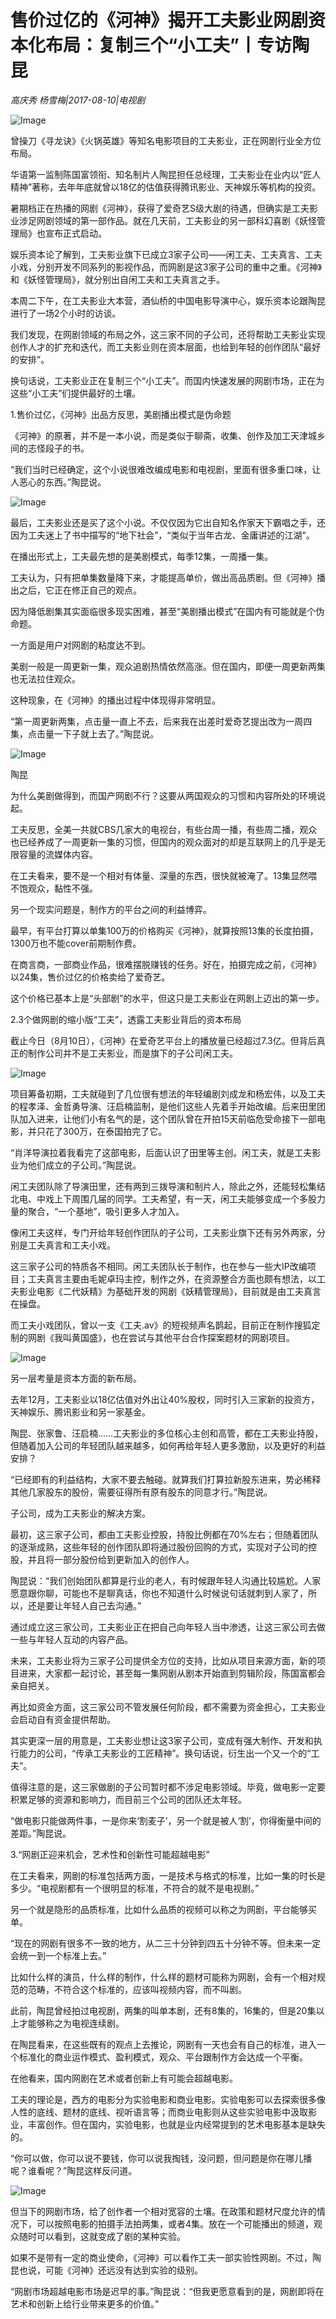 # 售价过亿的《河神》揭开工夫影业网剧资本化布局：复制三个“小工夫”丨专访陶昆

*高庆秀 杨雪梅|2017-08-10|电视剧*

![Image](http://p3.pstatp.com/large/3201000318d182d7ccbd)

曾操刀《寻龙诀》《火锅英雄》等知名电影项目的工夫影业，正在网剧行业全方位布局。

华语第一监制陈国富领衔、知名制片人陶昆担任总经理，工夫影业在业内以“匠人精神”著称，去年年底就曾以18亿的估值获得腾讯影业、天神娱乐等机构的投资。

暑期档正在热播的网剧《河神》，获得了爱奇艺S级大剧的待遇，但确实是工夫影业涉足网剧领域的第一部作品。就在几天前，工夫影业的另一部科幻喜剧《妖怪管理局》也宣布正式启动。

娱乐资本论了解到，工夫影业旗下已成立3家子公司——闲工夫、工夫真言、工夫小戏，分别开发不同系列的影视作品，而网剧是这3家子公司的重中之重。《河神》和《妖怪管理局》，就分别出自闲工夫和工夫真言之手。

本周二下午，在工夫影业大本营，酒仙桥的中国电影导演中心，娱乐资本论跟陶昆进行了一场2个小时的访谈。

我们发现，在网剧领域的布局之外，这三家不同的子公司，还将帮助工夫影业实现创作人才的扩充和迭代，而工夫影业则在资本层面，也给到年轻的创作团队“最好的安排”。

换句话说，工夫影业正在复制三个“小工夫”。而国内快速发展的网剧市场，正在为这些“小工夫”们提供最好的土壤。

1.售价过亿，《河神》出品方反思，美剧播出模式是伪命题

《河神》的原著，并不是一本小说，而是类似于聊斋，收集、创作及加工天津城乡间的志怪段子的书。

“我们当时已经确定，这个小说很难改编成电影和电视剧，里面有很多重口味，让人恶心的东西。”陶昆说。

![Image](http://p3.pstatp.com/large/320700013bb46cbfce79)

最后，工夫影业还是买了这个小说。不仅仅因为它出自知名作家天下霸唱之手，还因为工夫迷上了书中描写的“地下社会”，“类似于当年古龙、金庸讲述的江湖”。

在播出形式上，工夫最先想的是美剧模式，每季12集，一周播一集。

工夫认为，只有把单集数量降下来，才能提高单价，做出高品质剧。但《河神》播出之后，它正在修正自己的观点。

因为降低剧集其实面临很多现实困难，甚至“美剧播出模式”在国内有可能就是个伪命题。

一方面是用户对网剧的粘度达不到。

美剧一般是一周更新一集，观众追剧热情依然高涨。但在国内，即便一周更新两集也无法拉住观众。

这种现象，在《河神》的播出过程中体现得非常明显。

“第一周更新两集，点击量一直上不去，后来我在出差时爱奇艺提出改为一周四集，点击量一下子就上去了。”陶昆说。

![Image](http://p3.pstatp.com/large/320700013bb342ad2002)

陶昆

为什么美剧做得到，而国产网剧不行？这要从两国观众的习惯和内容所处的环境说起。

工夫反思，全美一共就CBS几家大的电视台，有些台周一播，有些周二播，观众也已经养成了一周更新一集的习惯，但国内的观众面对的却是互联网上的几乎是无限容量的流媒体内容。

在工夫看来，要不是一个相对有体量、深量的东西，很快就被淹了。13集显然喂不饱观众，黏性不强。

另一个现实问题是，制作方的平台之间的利益博弈。

最早，有平台打算以单集100万的价格购买《河神》，就算按照13集的长度拍摄，1300万也不能cover前期制作费。

在商言商，一部商业作品，很难摆脱赚钱的任务。好在，拍摄完成之前，《河神》以24集，售价过亿的价格卖给了爱奇艺。

这个价格已基本上是“头部剧”的水平，但这只是工夫影业在网剧上迈出的第一步。

2.3个做网剧的缩小版“工夫”，透露工夫影业背后的资本布局

截止今日（8月10日），《河神》在爱奇艺平台上的播放量已经超过7.3亿。但背后真正的制作公司并不是工夫影业，而是旗下的子公司闲工夫。

![Image](http://p1.pstatp.com/large/31fd0000807f0ccb0f72)

项目筹备初期，工夫就碰到了几位很有想法的年轻编剧刘成龙和杨宏伟，以及工夫的程孝泽、金哲勇导演、汪启楠监制，是他们这些人先着手开始改编。后来田里团队加入进来，让他们小有名气的是，这个团队曾在开拍15天前临危受命接下一部电影，并只花了300万，在泰国拍完了它。

“肖洋导演拉着我看完了这部电影，后面认识了田里等主创。闲工夫，就是工夫影业为他们成立的子公司。”陶昆说。

闲工夫团队除了导演田里，还有两到三拨导演和制片人，除此之外，还能轻松集结北电、中戏上下周围几届的同学。工夫希望，有一天，闲工夫能够变成一个多股力量的聚合，“一个基地”，吸引更多人才加入。

像闲工夫这样，专门开给年轻创作团队的子公司，工夫影业旗下还有另外两家，分别是工夫真言和工夫小戏。

这三家子公司的特质各不相同。闲工夫团队长于制作，也在参与一些大IP改编项目；工夫真言主要由毛妮卓玛主控，制作之外，在资源整合方面也颇有想法，以工夫影业电影《二代妖精》为基础开发的网剧《妖精管理局》，目前就是由工夫真言在操盘。

而工夫小戏团队，曾以一支《工夫.av》的短视频声名鹊起，目前正在制作搜狐定制的网剧《我叫黄国盛》，也在尝试与其他平台合作探案题材的网剧项目。

![Image](http://p1.pstatp.com/large/31fd0000807ec5320b05)

另一层考量是资本方面的新布局。

去年12月，工夫影业以18亿估值对外出让40%股权，同时引入三家新的投资方，天神娱乐、腾讯影业和另一家基金。

陶昆、张家鲁、汪启楠……工夫影业的多位核心主创和高管，都在工夫影业持股，但随着加入公司的年轻团队越来越多，如何再给年轻人更多激励，以及更好的利益安排？

“已经即有的利益结构，大家不要去触碰。就算我们打算拉新股东进来，势必稀释其他几家股东的股份，需要征得所有原有股东的同意才行。”陶昆说。

子公司，成为工夫影业的解决方案。

最初，这三家子公司，都由工夫影业控股，持股比例都在70%左右；但随着团队的逐渐成熟，这些年轻的创作团队即将通过股份回购的方式，实现对子公司的控股，并且将一部分股份给到更新加入的创作人。

陶昆说：“我们创始团队都算是行业的老人，有时候跟年轻人沟通比较尴尬。人家愿意跟你聊，可能也不是聊真话，你也不知道什么时候说句话就刺到人家了，所以，还是要让年轻人自己去沟通。”

通过成立这三家公司，工夫影业正在把自己向年轻人当中渗透，让这三家公司去做一些与年轻人互动的内容产品。

未来，工夫影业将为三家子公司提供全方位的支持，比如从项目来源方面，新的项目进来，大家都一起讨论，甚至每一集网剧从剧本开始直到剪辑阶段，陈国富都会亲自把关。

再比如资金方面，这三家公司不管发展任何阶段，都不需要为资金担心，工夫影业会启动自有资金提供帮助。

其实更深一层的用意是，工夫影业想让这3家子公司，变成有强大制作、开发和执行能力的公司，“传承工夫影业的工匠精神”。换句话说，衍生出一个又一个的“工夫”。

值得注意的是，这三家做剧的子公司暂时都不涉足电影领域。毕竟，做电影一定要积累足够的资源和影响力，而目前三个公司的团队还太年轻。

“做电影只能做两件事，一是你来‘割麦子’，另一个就是被人‘割’，你得衡量中间的差距。”陶昆说。

3.“网剧正迎来机会，艺术性和创新性可能超越电影”

在工夫看来，网剧的标准包括两方面，一是技术与格式的标准，比如一集的时长是多少。“电视剧都有一个很明显的标准，不符合的就不是电视剧。”

另一个就是隐形的品质标准，比如什么品质的视频可以称之为网剧，平台能够买单。

“现在的网剧有很多不一致的地方，从二三十分钟到四五十分钟不等。但未来一定会统一到一个标准上去。”

比如什么样的演员，什么样的制作，什么样的题材可能称为网剧，会有一个相对规范的范畴，不符合这个标准的，应该叫视频内容，而不叫剧。

此前，陶昆曾经拍过电视剧，两集的叫单本剧，还有8集的，16集的，但是20集以上才能够称之为电视连续剧。

在陶昆看来，在这些既有的观点上去推论，网剧有一天也会有自己的标准，进入一个标准化的商业运作模式、盈利模式，观众、平台跟制作方会达成一个平衡。

在他看来，国内网剧在艺术或者创新上有可能会超越电影。

工夫的理论是，西方的电影分为实验电影和商业电影。实验电影可以去探索很多像人性的底线、题材的底线、视听语言等；而商业电影则从这些实验电影中汲取影业，丰富创作。但在国内，实验电影，也就是业内经常提到的艺术电影基本是缺失的。

“你可以做，你可以说不要钱，你可以说我掏钱，没问题，但问题是你在哪儿播呢？谁看呢？”陶昆这样反问道。

![Image](http://p9.pstatp.com/large/320b000246d8df4b20c0)

但当下的网剧市场，给了创作者一个相对宽容的土壤。在政策和题材尺度允许的情况下，可以按照电影的拍摄手法拍两集，或者4集。放在一个可能播出的频道，观众随时可以看到，这就变成了剧的某种实验。

如果不是带有一定的商业使命，《河神》可以看作工夫一部实验性网剧。不过，陶昆也说，可能《河神》还远没有达到实验的级别。

“网剧市场超越电影市场是迟早的事。”陶昆说：“但我更愿意看到的是，网剧即将在艺术和创新上给行业带来更多的价值。”

